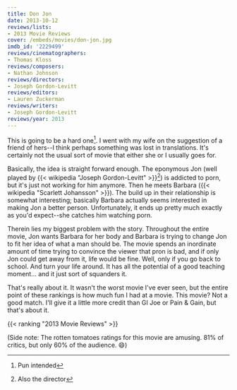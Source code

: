 ```yaml
---
title: Don Jon
date: 2013-10-12
reviews/lists:
- 2013 Movie Reviews
cover: /embeds/movies/don-jon.jpg
imdb_id: '2229499'
reviews/cinematographers:
- Thomas Kloss
reviews/composers:
- Nathan Johnson
reviews/directors:
- Joseph Gordon-Levitt
reviews/editors:
- Lauren Zuckerman
reviews/writers:
- Joseph Gordon-Levitt
reviews/year: 2013
---
```

This is going to be a hard one[^1]. I went with my wife on the suggestion of a friend of hers--I think perhaps something was lost in translations. It's certainly not the usual sort of movie that either she or I usually goes for.

<!--more-->

Basically, the idea is straight forward enough. The eponymous Jon (well played by {{< wikipedia "Joseph Gordon-Levitt" >}}[^2]) is addicted to porn, but it's just not working for him anymore. Then he meets Barbara ({{< wikipedia "Scarlett Johansson" >}}). The build up in their relationship is somewhat interesting; basically Barbara actually seems interested in making Jon a better person. Unfortunately, it ends up pretty much exactly as you'd expect--she catches him watching porn.

Therein lies my biggest problem with the story. Throughout the entire movie, Jon wants Barbara for her body and Barbara is trying to change Jon to fit her idea of what a man should be. The movie spends an inordinate amount of time trying to convince the viewer that pron is bad, and if only Jon could get away from it, life would be fine. Well, only if you go back to school. And turn your life around. It has all the potential of a good teaching moment... and it just sort of squanders it.

That's really about it. It wasn't the worst movie I've ever seen, but the entire point of these rankings is how much fun I had at a movie. This movie? Not a good match. I'll give it a little more credit than GI Joe or Pain & Gain, but that's about it. 

{{< ranking "2013 Movie Reviews" >}}

(Side note: The rotten tomatoes ratings for this movie are amusing. 81% of critics, but only 60% of the audience. :smile:)

[^1]: Pun intended
[^2]: Also the director